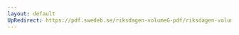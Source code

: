 ```yaml
---
layout: default
UpRedirect: https://pdf.swedeb.se/riksdagen-volumeG-pdf/riksdagen-volumeG-pdf/data/198889/reg_198889__reg_01/reg_198889__reg_01_0029.pdf
---
```

